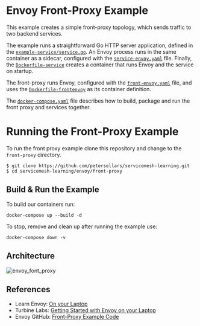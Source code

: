 # Envoy Front-Proxy Example
This example creates a simple front-proxy topology, which sends traffic to two
backend services.

The example runs a straightforward Go HTTP server application, defined in the
[`example-service/service.go`](../example-service/service.go). An Envoy process
runs in the same container as a sidecar, configured with the
[`service-envoy.yaml`](./service-envoy.yaml) file. Finally, the
[`Dockerfile-service`](../example-service/Dockerfile-service) creates a
container that runs Envoy and the service on startup.

The front-proxy runs Envoy, configured with the
[`front-envoy.yaml`](./front-envoy.yaml) file, and uses the
[`Dockerfile-frontenvoy`](./Dockerfile-frontenvoy) as its container definition.

The [`docker-compose.yaml`](./docker-compose.yaml) file describes how to build,
package and run the front proxy and services together.

# Running the Front-Proxy Example
To run the front proxy example clone this repository and change to the
`front-proxy` directory.

```
$ git clone https://github.com/petersellars/servicemesh-learning.git
$ cd servicemesh-learning/envoy/front-proxy
```

## Build & Run the Example

To build our containers run:
```
docker-compose up --build -d
```

To stop, remove and clean up after running the example use:
```
docker-compose down -v
```

## Architecture

![envoy_font_proxy](http://www.plantuml.com/plantuml/proxy?cache=no&src=https://raw.githubusercontent.com/petersellars/servicemesh-learning/envoy-initial/envoy/front-proxy/c4_component.puml)

## References

* Learn Envoy: [On your Laptop](https://www.envoyproxy.io/learn/on-your-laptop)
* Turbine Labs: [Getting Started with Envoy on your Laptop](https://blog.turbinelabs.io/getting-started-with-envoy-on-your-laptop-1b1a7073fd8e)
* Envoy GitHub: [Front-Proxy Example Code](https://github.com/envoyproxy/envoy/tree/release/v1.13/examples/front-proxy)
